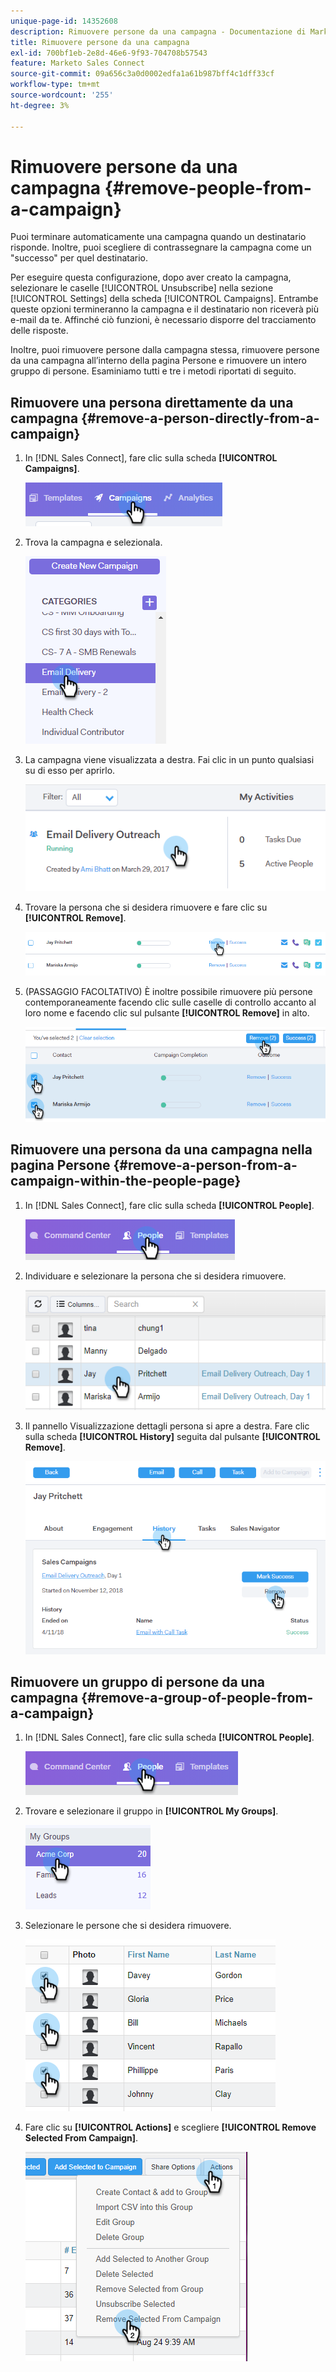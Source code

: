 ```yaml
---
unique-page-id: 14352608
description: Rimuovere persone da una campagna - Documentazione di Marketo - Documentazione del prodotto
title: Rimuovere persone da una campagna
exl-id: 700bf1eb-2e8d-46e6-9f93-704708b57543
feature: Marketo Sales Connect
source-git-commit: 09a656c3a0d0002edfa1a61b987bff4c1dff33cf
workflow-type: tm+mt
source-wordcount: '255'
ht-degree: 3%

---
```


# Rimuovere persone da una campagna {#remove-people-from-a-campaign}

Puoi terminare automaticamente una campagna quando un destinatario risponde. Inoltre, puoi scegliere di contrassegnare la campagna come un &quot;successo&quot; per quel destinatario.

Per eseguire questa configurazione, dopo aver creato la campagna, selezionare le caselle [!UICONTROL Unsubscribe] nella sezione [!UICONTROL Settings] della scheda [!UICONTROL Campaigns]. Entrambe queste opzioni termineranno la campagna e il destinatario non riceverà più e-mail da te. Affinché ciò funzioni, è necessario disporre del tracciamento delle risposte.

Inoltre, puoi rimuovere persone dalla campagna stessa, rimuovere persone da una campagna all’interno della pagina Persone e rimuovere un intero gruppo di persone. Esaminiamo tutti e tre i metodi riportati di seguito.

## Rimuovere una persona direttamente da una campagna {#remove-a-person-directly-from-a-campaign}

1. In [!DNL Sales Connect], fare clic sulla scheda **[!UICONTROL Campaigns]**.

   ![](assets/one.png)

1. Trova la campagna e selezionala.

   ![](assets/two.png)

1. La campagna viene visualizzata a destra. Fai clic in un punto qualsiasi su di esso per aprirlo.

   ![](assets/three.png)

1. Trovare la persona che si desidera rimuovere e fare clic su **[!UICONTROL Remove]**.

   ![](assets/four.png)

1. (PASSAGGIO FACOLTATIVO) È inoltre possibile rimuovere più persone contemporaneamente facendo clic sulle caselle di controllo accanto al loro nome e facendo clic sul pulsante **[!UICONTROL Remove]** in alto.

   ![](assets/five.png)

## Rimuovere una persona da una campagna nella pagina Persone {#remove-a-person-from-a-campaign-within-the-people-page}

1. In [!DNL Sales Connect], fare clic sulla scheda **[!UICONTROL People]**.

   ![](assets/one-a.png)

1. Individuare e selezionare la persona che si desidera rimuovere.

   ![](assets/two-a.png)

1. Il pannello Visualizzazione dettagli persona si apre a destra. Fare clic sulla scheda **[!UICONTROL History]** seguita dal pulsante **[!UICONTROL Remove]**.

   ![](assets/three-a.png)

## Rimuovere un gruppo di persone da una campagna {#remove-a-group-of-people-from-a-campaign}

1. In [!DNL Sales Connect], fare clic sulla scheda **[!UICONTROL People]**.

   ![](assets/one-b.png)

1. Trovare e selezionare il gruppo in **[!UICONTROL My Groups]**.

   ![](assets/two-b.png)

1. Selezionare le persone che si desidera rimuovere.

   ![](assets/three-b.png)

1. Fare clic su **[!UICONTROL Actions]** e scegliere **[!UICONTROL Remove Selected From Campaign]**.

   ![](assets/four-b.png)
